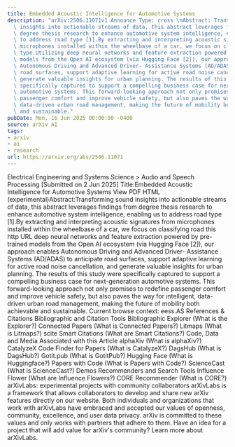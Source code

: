 ```yaml
---
title: Embedded Acoustic Intelligence for Automotive Systems
description: "arXiv:2506.11071v1 Announce Type: cross \nAbstract: Transforming sound\
  \ insights into actionable streams of data, this abstract leverages findings from\
  \ degree thesis research to enhance automotive system intelligence, enabling us\
  \ to address road type [1].By extracting and interpreting acoustic signatures from\
  \ microphones installed within the wheelbase of a car, we focus on classifying road\
  \ type.Utilizing deep neural networks and feature extraction powered by pre-trained\
  \ models from the Open AI ecosystem (via Hugging Face [2]), our approach enables\
  \ Autonomous Driving and Advanced Driver- Assistance Systems (AD/ADAS) to anticipate\
  \ road surfaces, support adaptive learning for active road noise cancellation, and\
  \ generate valuable insights for urban planning. The results of this study were\
  \ specifically captured to support a compelling business case for next-generation\
  \ automotive systems. This forward-looking approach not only promises to redefine\
  \ passenger comfort and improve vehicle safety, but also paves the way for intelligent,\
  \ data-driven urban road management, making the future of mobility both achievable\
  \ and sustainable."
pubDate: Mon, 16 Jun 2025 00:00:00 -0400
source: arXiv AI
tags:
- arxiv
- ai
- research
url: https://arxiv.org/abs/2506.11071
---
```


Electrical Engineering and Systems Science > Audio and Speech Processing
[Submitted on 2 Jun 2025]
Title:Embedded Acoustic Intelligence for Automotive Systems
View PDF HTML (experimental)Abstract:Transforming sound insights into actionable streams of data, this abstract leverages findings from degree thesis research to enhance automotive system intelligence, enabling us to address road type [1].By extracting and interpreting acoustic signatures from microphones installed within the wheelbase of a car, we focus on classifying road this http URL deep neural networks and feature extraction powered by pre-trained models from the Open AI ecosystem (via Hugging Face [2]), our approach enables Autonomous Driving and Advanced Driver- Assistance Systems (AD/ADAS) to anticipate road surfaces, support adaptive learning for active road noise cancellation, and generate valuable insights for urban planning. The results of this study were specifically captured to support a compelling business case for next-generation automotive systems. This forward-looking approach not only promises to redefine passenger comfort and improve vehicle safety, but also paves the way for intelligent, data-driven urban road management, making the future of mobility both achievable and sustainable.
Current browse context:
eess.AS
References & Citations
Bibliographic and Citation Tools
Bibliographic Explorer (What is the Explorer?)
Connected Papers (What is Connected Papers?)
Litmaps (What is Litmaps?)
scite Smart Citations (What are Smart Citations?)
Code, Data and Media Associated with this Article
alphaXiv (What is alphaXiv?)
CatalyzeX Code Finder for Papers (What is CatalyzeX?)
DagsHub (What is DagsHub?)
Gotit.pub (What is GotitPub?)
Hugging Face (What is Huggingface?)
Papers with Code (What is Papers with Code?)
ScienceCast (What is ScienceCast?)
Demos
Recommenders and Search Tools
Influence Flower (What are Influence Flowers?)
CORE Recommender (What is CORE?)
arXivLabs: experimental projects with community collaborators
arXivLabs is a framework that allows collaborators to develop and share new arXiv features directly on our website.
Both individuals and organizations that work with arXivLabs have embraced and accepted our values of openness, community, excellence, and user data privacy. arXiv is committed to these values and only works with partners that adhere to them.
Have an idea for a project that will add value for arXiv's community? Learn more about arXivLabs.